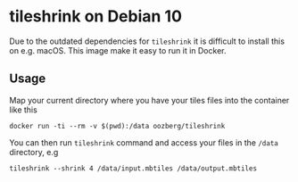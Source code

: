 # tileshrink on Debian 10

Due to the outdated dependencies for `tileshrink` it is difficult to install this on e.g. macOS. This image make it easy to run it in Docker.


## Usage 

Map your current directory where you have your tiles files into the container like this

    docker run -ti --rm -v $(pwd):/data oozberg/tileshrink

You can then run `tileshrink` command and access your files in the `/data` directory, e.g

    tileshrink --shrink 4 /data/input.mbtiles /data/output.mbtiles

